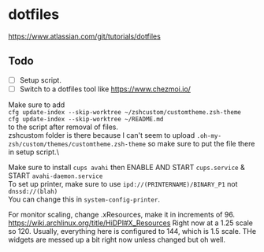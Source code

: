 # dotfiles

https://www.atlassian.com/git/tutorials/dotfiles

## Todo
- [ ] Setup script.
- [ ] Switch to a dotfiles tool like https://www.chezmoi.io/

Make sure to add\
`cfg update-index --skip-worktree ~/zshcustom/customtheme.zsh-theme`\
`cfg update-index --skip-worktree ~/README.md`\
to the script after removal of files.\
zshcustom folder is there because I can't seem to upload `.oh-my-zsh/custom/themes/customtheme.zsh-theme` so make sure to put the file there in setup script.\

Make sure to install `cups avahi` then ENABLE AND START `cups.service` & START `avahi-daemon.service`\
To set up printer, make sure to use `ipd://(PRINTERNAME)/BINARY_P1` not `dnssd://(blah)`\
You can change this in `system-config-printer`.

For monitor scaling, change .xResources, make it in increments of 96. https://wiki.archlinux.org/title/HiDPI#X_Resources
Right now at a 1.25 scale so 120. Usually, everything here is configured to 144, which is 1.5 scale. THe widgets are messed up a bit right now unless changed but oh well.
